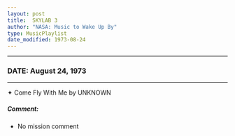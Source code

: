 ```yaml
---
layout: post
title:  SKYLAB 3
author: "NASA: Music to Wake Up By"
type: MusicPlaylist
date_modified: 1973-08-24
---
```


----
### DATE: August 24, 1973
----
✦ Come Fly With Me by UNKNOWN

##### Comment:
* No mission comment
